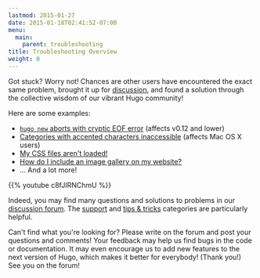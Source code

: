 ```yaml
---
lastmod: 2015-01-27
date: 2015-01-18T02:41:52-07:00
menu:
  main:
    parent: troubleshooting
title: Troubleshooting Overview
weight: 0
---
```


Got stuck? Worry not! Chances are other users have encountered
the exact same problem, brought it up for
[discussion](https://discuss.gohugo.io/), and found a solution
through the collective wisdom of our vibrant Hugo community!

Here are some examples:

* [`hugo new` aborts with cryptic EOF error](/troubleshooting/strange-eof-error/) (affects v0.12 and lower)
* [Categories with accented characters inaccessible](/troubleshooting/categories-with-accented-characters/) (affects Mac OS&nbsp;X users)
* [My CSS files aren't loaded!](https://discuss.gohugo.io/t/deployment-workflow/90/15)
* [How do I include an image gallery on my website?](https://discuss.gohugo.io/t/image-gallery/594)
* ... And a lot more!

{{% youtube c8fJIRNChmU %}}

Indeed, you may find many questions and solutions
to problems in our [discussion forum](https://discuss.gohugo.io/). The [support](https://discuss.gohugo.io/category/support)
and [tips & tricks](https://discuss.gohugo.io/category/tips-tricks)
categories are particularly helpful.

Can't find what you're looking for? Please write on the forum and post your questions
and comments! Your feedback may help us find bugs in the code or documentation. It may even encourage us to add new features to the next version of Hugo, which makes it better for everybody! (Thank you!) See you on the forum!
